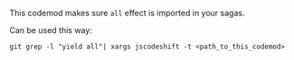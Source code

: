 This codemod makes sure `all` effect is imported in your sagas.

Can be used this way:
```
git grep -l "yield all"| xargs jscodeshift -t <path_to_this_codemod>
```
